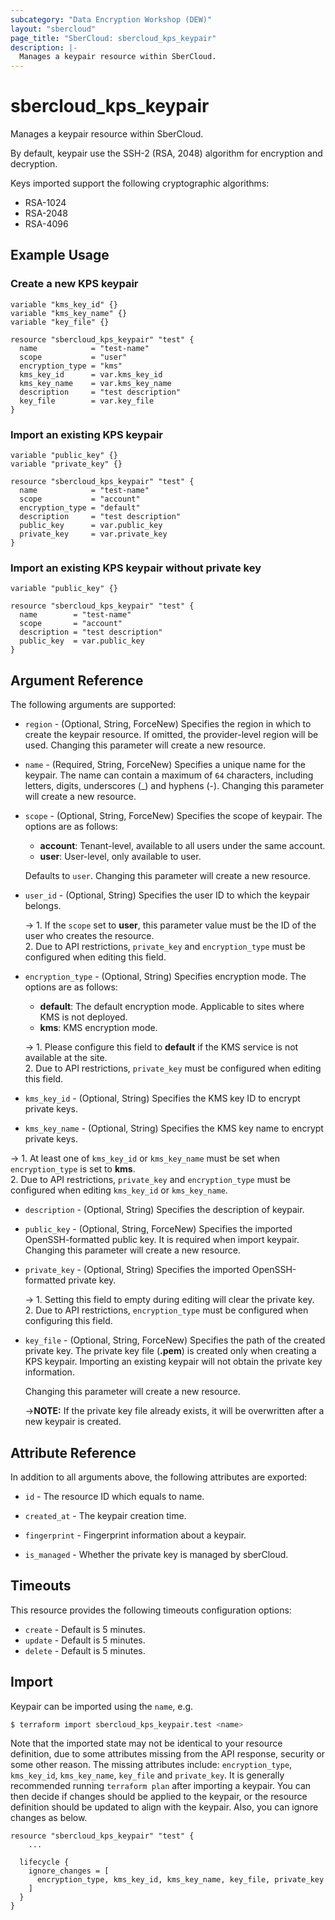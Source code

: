 ```yaml
---
subcategory: "Data Encryption Workshop (DEW)"
layout: "sbercloud"
page_title: "SberCloud: sbercloud_kps_keypair"
description: |-
  Manages a keypair resource within SberCloud.
---
```


# sbercloud_kps_keypair

Manages a keypair resource within SberCloud.

By default, keypair use the SSH-2 (RSA, 2048) algorithm for encryption and decryption.

Keys imported support the following cryptographic algorithms:

 * RSA-1024
 * RSA-2048
 * RSA-4096

## Example Usage

### Create a new KPS keypair

```hcl
variable "kms_key_id" {}
variable "kms_key_name" {}
variable "key_file" {}

resource "sbercloud_kps_keypair" "test" {
  name            = "test-name"
  scope           = "user"
  encryption_type = "kms"
  kms_key_id      = var.kms_key_id
  kms_key_name    = var.kms_key_name
  description     = "test description"
  key_file        = var.key_file
}
```

### Import an existing KPS keypair

```hcl
variable "public_key" {}
variable "private_key" {}

resource "sbercloud_kps_keypair" "test" {
  name            = "test-name"
  scope           = "account"
  encryption_type = "default"
  description     = "test description"
  public_key      = var.public_key
  private_key     = var.private_key
}
```

### Import an existing KPS keypair without private key

```hcl
variable "public_key" {}

resource "sbercloud_kps_keypair" "test" {
  name        = "test-name"
  scope       = "account"
  description = "test description"
  public_key  = var.public_key
}
```

## Argument Reference

The following arguments are supported:

* `region` - (Optional, String, ForceNew) Specifies the region in which to create the keypair resource. If omitted, the
  provider-level region will be used. Changing this parameter will create a new resource.

* `name` - (Required, String, ForceNew) Specifies a unique name for the keypair. The name can contain a maximum of `64`
  characters, including letters, digits, underscores (_) and hyphens (-).
  Changing this parameter will create a new resource.

* `scope` - (Optional, String, ForceNew) Specifies the scope of keypair. The options are as follows:
  + **account**: Tenant-level, available to all users under the same account.
  + **user**: User-level, only available to user.

  Defaults to `user`. Changing this parameter will create a new resource.

* `user_id` - (Optional, String) Specifies the user ID to which the keypair belongs.

  -> 1. If the `scope` set to **user**, this parameter value must be the ID of the user who creates the resource.
  <br/>2. Due to API restrictions, `private_key` and `encryption_type` must be configured when editing this field.

* `encryption_type` - (Optional, String) Specifies encryption mode. The options are as follows:
  + **default**: The default encryption mode. Applicable to sites where KMS is not deployed.
  + **kms**: KMS encryption mode.

  -> 1. Please configure this field to **default** if the KMS service is not available at the site.
  <br/>2. Due to API restrictions, `private_key` must be configured when editing this field.

* `kms_key_id` - (Optional, String) Specifies the KMS key ID to encrypt private keys.

* `kms_key_name` - (Optional, String) Specifies the KMS key name to encrypt private keys.

-> 1. At least one of `kms_key_id` or `kms_key_name` must be set when `encryption_type` is set to **kms**.
  <br/>2. Due to API restrictions, `private_key` and `encryption_type` must be configured when editing `kms_key_id` or
  `kms_key_name`.

* `description` - (Optional, String) Specifies the description of keypair.

* `public_key` - (Optional, String, ForceNew) Specifies the imported OpenSSH-formatted public key.
  It is required when import keypair. Changing this parameter will create a new resource.

* `private_key` - (Optional, String) Specifies the imported OpenSSH-formatted private key.

  -> 1. Setting this field to empty during editing will clear the private key.
  <br/>2. Due to API restrictions, `encryption_type` must be configured when configuring this field.

* `key_file` - (Optional, String, ForceNew) Specifies the path of the created private key.
  The private key file (**.pem**) is created only when creating a KPS keypair.
  Importing an existing keypair will not obtain the private key information.

  Changing this parameter will create a new resource.

  ->**NOTE:** If the private key file already exists, it will be overwritten after a new keypair is created.

## Attribute Reference

In addition to all arguments above, the following attributes are exported:

* `id` - The resource ID which equals to name.

* `created_at` - The keypair creation time.

* `fingerprint` - Fingerprint information about a keypair.

* `is_managed` - Whether the private key is managed by sberCloud.

## Timeouts

This resource provides the following timeouts configuration options:

* `create` - Default is 5 minutes.
* `update` - Default is 5 minutes.
* `delete` - Default is 5 minutes.

## Import

Keypair can be imported using the `name`, e.g.

```bash
$ terraform import sbercloud_kps_keypair.test <name>
```

Note that the imported state may not be identical to your resource definition, due to some attributes missing from the
API response, security or some other reason. The missing attributes include: `encryption_type`, `kms_key_id`,
`kms_key_name`, `key_file` and `private_key`. It is generally recommended running `terraform plan` after importing a keypair.
You can then decide if changes should be applied to the keypair, or the resource definition
should be updated to align with the keypair. Also, you can ignore changes as below.

```hcl
resource "sbercloud_kps_keypair" "test" {
    ...

  lifecycle {
    ignore_changes = [
      encryption_type, kms_key_id, kms_key_name, key_file, private_key
    ]
  }
}
```
